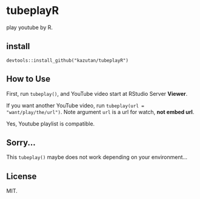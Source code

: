 # tubeplayR
play youtube by R.

## install

```
devtools::install_github("kazutan/tubeplayR")
```

## How to Use

First, run `tubeplay()`, and YouTube video start at RStudio Server **Viewer**.

If you want another YouTube video, run `tubeplay(url = "want/play/the/url")`. 
Note argument `url` is a url for watch, **not embed url**.

Yes, Youtube playlist is compatible. 

## Sorry...

This `tubeplay()` maybe does not work depending on your environment...

## License

MIT.
